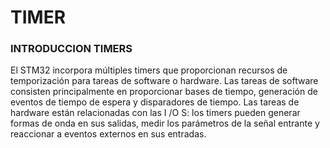 # TIMER  
### INTRODUCCION TIMERS
El STM32 incorpora múltiples timers que proporcionan recursos de temporización para tareas de software o hardware. Las tareas de software consisten principalmente en proporcionar bases de tiempo, generación de eventos de tiempo de espera y disparadores de tiempo. Las tareas de hardware están relacionadas con las I /O S: los timers pueden generar formas de onda en sus salidas, medir los parámetros de la señal entrante y reaccionar a eventos externos en sus entradas.
